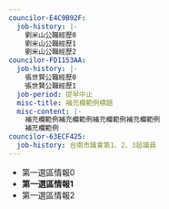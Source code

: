 ```yaml
---
councilor-E4C9B92F:
  job-history: |-
    劉米山公職經歷0
    劉米山公職經歷1
    劉米山公職經歷2
councilor-FD1153AA:
  job-history: |-
    張世賢公職經歷0
    張世賢公職經歷1
  job-period: 提早中止
  misc-title: 補充欄範例標題
  misc-content: |-
    補充欄範例補充欄範例補充欄範例補充欄範例
    補充欄範例
councilor-63ECF425:
  job-history: 台南市議會第1、2、3屆議員
---
```



* 第一選區情報0
* **第一選區情報1**
* 第一選區情報2
